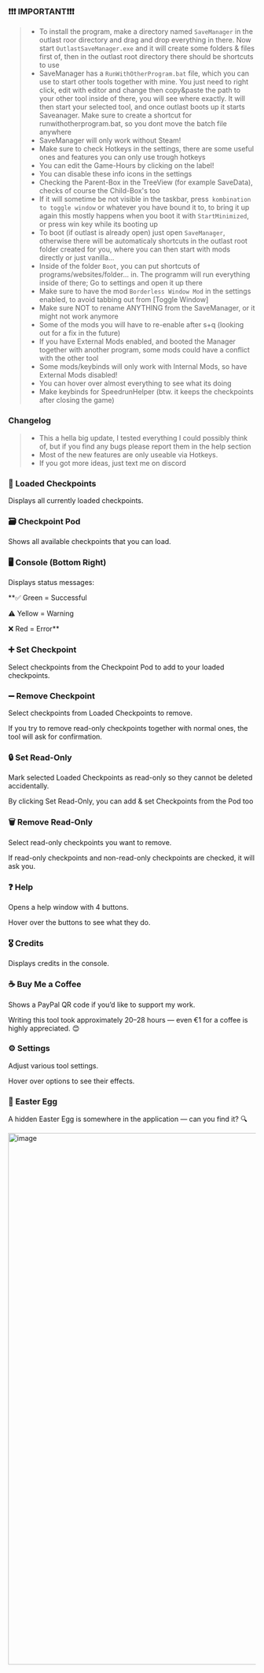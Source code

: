 ### **❗❗❗ IMPORTANT❗❗❗**

 
> -  To install the program, make a directory named `SaveManager` in the outlast roor directory and drag and drop everything in there.
>	 Now start `OutlastSaveManager.exe` and it will create some folders & files first of, then in the outlast root directory there should be shortcuts to use
> -  SaveManager has a `RunWithOtherProgram.bat` file, which you can use to start other tools together with mine. You just need to right click, edit with editor
>  	 and change then copy&paste the path to your other tool inside of there, you will see where exactly. It will then start your selected tool, and once outlast boots up it starts Saveanager.
>	 Make sure to create a shortcut for runwithotherprogram.bat, so you dont move the batch file anywhere
> -  SaveManager will only work without Steam!
> -  Make sure to check Hotkeys in the settings, there are some useful ones and features you can only use trough hotkeys
> -  You can edit the Game-Hours by clicking on the label!
> -  You can disable these info icons in the settings
> -  Checking the Parent-Box in the TreeView (for example SaveData), checks of course the Child-Box's too
> -  If it will sometime be not visible in the taskbar, press` kombination to toggle window` or whatever you have bound it to, to bring it up again
>  	 this mostly happens when you boot it with `StartMinimized`, or press win key while its booting up
> -  To boot (if outlast is already open) just open `SaveManager`, otherwise there will be automaticaly
>  	 shortcuts in the outlast root folder created for you, where you can then start with mods directly or just vanilla...
> -  Inside of the folder `Boot`, you can put shortcuts of programs/websites/folder... in. The programm will run everything inside of there; Go to settings and open it up there
> -  Make sure to have the mod `Borderless Window Mod` in the settings enabled, to avoid tabbing out from [Toggle Window]
> -  Make sure NOT to rename ANYTHING from the SaveManager, or it might not work anymore
> -  Some of the mods you will have to re-enable after s+q (looking out for a fix in the future)
> -  If you have External Mods enabled, and booted the Manager together with another program, some mods could have a conflict with the other tool
> -  Some mods/keybinds will only work with Internal Mods, so have External Mods disabled!
> -  You can hover over almost everything to see what its doing
> -  Make keybinds for SpeedrunHelper (btw. it keeps the checkpoints after closing the game)

### Changelog

> -  This a hella big update, I tested everything I could possibly think of, but if you find any bugs please report them in the help section
> -  Most of the new features are only useable via Hotkeys.
> -  If you got more ideas, just text me on discord


### 📂 Loaded Checkpoints

Displays all currently loaded checkpoints.


### 🗃️ Checkpoint Pod

Shows all available checkpoints that you can load.


### 🖥️ Console (Bottom Right)

Displays status messages:

**✅ Green = Successful

⚠️ Yellow = Warning

❌ Red = Error**


### ➕ Set Checkpoint

Select checkpoints from the Checkpoint Pod to add to your loaded checkpoints.


### ➖ Remove Checkpoint

Select checkpoints from Loaded Checkpoints to remove.

If you try to remove read-only checkpoints together with normal ones, the tool will ask for confirmation.


### 🔒 Set Read-Only

Mark selected Loaded Checkpoints as read-only so they cannot be deleted accidentally.

By clicking Set Read-Only, you can add & set Checkpoints from the Pod too


### 🗑️ Remove Read-Only

Select read-only checkpoints you want to remove.

If  read-only checkpoints and non-read-only checkpoints are checked, it will ask you.


### ❓ Help

Opens a help window with 4 buttons.

Hover over the buttons to see what they do.


### 🎖️ Credits

Displays credits in the console.


### ☕ Buy Me a Coffee

Shows a PayPal QR code if you’d like to support my work.

Writing this tool took approximately 20–28 hours — even €1 for a coffee is highly appreciated. 😊


### ⚙️ Settings

Adjust various tool settings.

Hover over options to see their effects.


### 🥚 Easter Egg

A hidden Easter Egg is somewhere in the application — can you find it? 🔍


<img width="1919" height="1079" alt="image" src="https://github.com/user-attachments/assets/e6825890-4fba-4038-8934-b66876724779" />